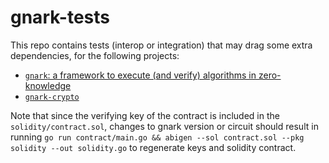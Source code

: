 # gnark-tests

This repo contains tests (interop or integration) that may drag some extra dependencies, for the following projects:

* [`gnark`: a framework to execute (and verify) algorithms in zero-knowledge](https://github.com/consensys/gnark) 
* [`gnark-crypto`](https://github.com/consensys/gnark-crypto)


Note that since the verifying key of the contract is included in the `solidity/contract.sol`, changes to gnark version or circuit should result in running `go run contract/main.go && abigen --sol contract.sol --pkg solidity --out solidity.go`  to regenerate keys and solidity  contract.
